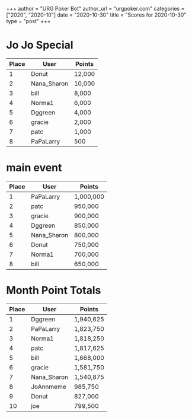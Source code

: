 +++
author = "URG Poker Bot"
author_url = "urgpoker.com"
categories = ["2020", "2020-10"]
date = "2020-10-30"
title = "Scores for 2020-10-30"
type = "post"
+++
# Jo Jo Special

| Place | User | Points |
|-------|------|--------|
| 1 | Donut | 12,000 |
| 2 | Nana_Sharon | 10,000 |
| 3 | bill | 8,000 |
| 4 | Norma1 | 6,000 |
| 5 | Dggreen | 4,000 |
| 6 | gracie | 2,000 |
| 7 | patc | 1,000 |
| 8 | PaPaLarry | 500 |

# main event

| Place | User | Points |
|-------|------|--------|
| 1 | PaPaLarry | 1,000,000 |
| 2 | patc | 950,000 |
| 3 | gracie | 900,000 |
| 4 | Dggreen | 850,000 |
| 5 | Nana_Sharon | 800,000 |
| 6 | Donut | 750,000 |
| 7 | Norma1 | 700,000 |
| 8 | bill | 650,000 |

# Month Point Totals

| Place | User | Points |
|-------|------|--------|
| 1 | Dggreen | 1,940,625 |
| 2 | PaPaLarry | 1,823,750 |
| 3 | Norma1 | 1,818,250 |
| 4 | patc | 1,817,625 |
| 5 | bill | 1,668,000 |
| 6 | gracie | 1,581,750 |
| 7 | Nana_Sharon | 1,540,875 |
| 8 | JoAnnmeme | 985,750 |
| 9 | Donut | 827,000 |
| 10 | joe | 799,500 |
